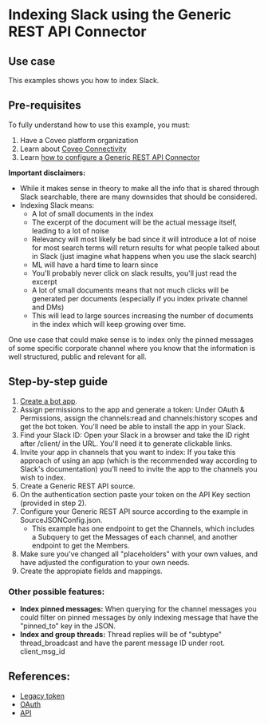 # Indexing Slack using the Generic REST API Connector

## Use case
This examples shows you how to index Slack.

## Pre-requisites
To fully understand how to use this example, you must:
1. Have a Coveo platform organization
2. Learn about [Coveo Connectivity](https://docs.coveo.com/en/1702/cloud-v2-administrators/add-or-edit-a-source-using-one-of-the-available-connectors)
3. Learn [how to configure a Generic REST API Connector](https://docs.coveo.com/en/1896/cloud-v2-administrators/add-or-edit-a-generic-rest-api-source)

**Important disclaimers:**
* While it makes sense in theory to make all the info that is shared through Slack searchable, there are many downsides that should be considered.
* Indexing Slack means:
    * A lot of small documents in the index
    * The excerpt of the document will be the actual message itself, leading to a lot of noise
    * Relevancy will most likely be bad since it will introduce a lot of noise for most search terms will return results for what people talked about in Slack (just imagine what happens when you use the slack search)
    * ML will have a hard time to learn since
    * You'll probably never click on slack results, you'll just read the excerpt
    * A lot of small documents means that not much clicks will be generated per documents (especially if you index private channel and DMs) 
    * This will lead to large sources increasing the number of documents in the index which will keep growing over time.

One use case that could make sense is to index only the pinned messages of some specific corporate channel where you know that the information is well structured, public and relevant for all.

## Step-by-step guide
1. [Create a bot app](https://api.slack.com/authentication/basics#calling).
2. Assign permissions to the app and generate a token: Under OAuth & Permissions, assign the channels:read and channels:history scopes and get the bot token. You'll need be able to install the app in your Slack.
3. Find your Slack ID: Open your Slack in a browser and take the ID right after /client/ in the URL. You'll need it to generate clickable links.
4. Invite your app in channels that you want to index: If you take this approach of using an app (which is the recommended way according to Slack's documentation) you'll need to invite the app to the channels you wish to index.
5. Create a Generic REST API source.
4. On the authentication section paste your token on the API Key section (provided in step 2).
5. Configure your Generic REST API source according to the example in SourceJSONConfig.json. 
    * This example has one endpoint to get the Channels, which includes a Subquery to get the Messages of each channel, and another endpoint to get the Members.
6. Make sure you've changed all "placeholders" with your own values, and have adjusted the configuration to your own needs.
7. Create the appropiate fields and mappings.

### Other possible features:
* **Index pinned messages:** When querying for the channel messages you could filter on pinned messages by only indexing message that have the "pinned_to" key in the JSON.
* **Index and group threads:** Thread replies will be of "subtype" thread_broadcast and have the parent message ID under root. client_msg_id

## References:
* [Legacy token](https://get.slack.help/hc/en-us/articles/215770388-Create-and-regenerate-API-tokens#-internal-app-tokens)
* [OAuth](https://api.slack.com/docs/oauth)
* [API](https://api.slack.com/methods/conversations.history)
